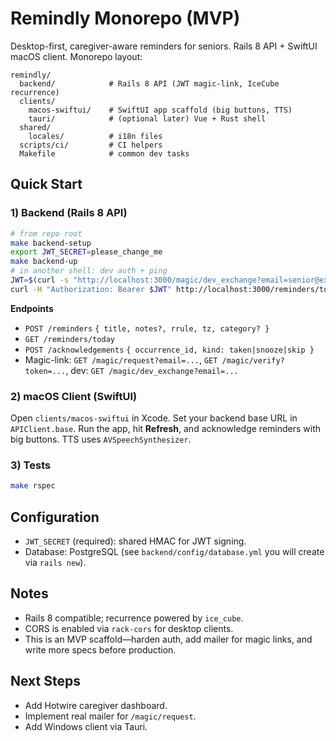 # Remindly Monorepo (MVP)

Desktop-first, caregiver-aware reminders for seniors. Rails 8 API + SwiftUI macOS client. Monorepo layout:

```
remindly/
  backend/            # Rails 8 API (JWT magic-link, IceCube recurrence)
  clients/
    macos-swiftui/    # SwiftUI app scaffold (big buttons, TTS)
    tauri/            # (optional later) Vue + Rust shell
  shared/
    locales/          # i18n files
  scripts/ci/         # CI helpers
  Makefile            # common dev tasks
```

## Quick Start

### 1) Backend (Rails 8 API)
```bash
# from repo root
make backend-setup
export JWT_SECRET=please_change_me
make backend-up
# in another shell: dev auth + ping
JWT=$(curl -s "http://localhost:3000/magic/dev_exchange?email=senior@example.com")
curl -H "Authorization: Bearer $JWT" http://localhost:3000/reminders/today
```

**Endpoints**
- `POST /reminders` `{ title, notes?, rrule, tz, category? }`
- `GET /reminders/today`
- `POST /acknowledgements` `{ occurrence_id, kind: taken|snooze|skip }`
- Magic-link: `GET /magic/request?email=...`, `GET /magic/verify?token=...`, dev: `GET /magic/dev_exchange?email=...`

### 2) macOS Client (SwiftUI)
Open `clients/macos-swiftui` in Xcode. Set your backend base URL in `APIClient.base`. Run the app, hit **Refresh**, and acknowledge reminders with big buttons. TTS uses `AVSpeechSynthesizer`.

### 3) Tests
```bash
make rspec
```

## Configuration
- `JWT_SECRET` (required): shared HMAC for JWT signing.
- Database: PostgreSQL (see `backend/config/database.yml` you will create via `rails new`).

## Notes
- Rails 8 compatible; recurrence powered by `ice_cube`.
- CORS is enabled via `rack-cors` for desktop clients.
- This is an MVP scaffold—harden auth, add mailer for magic links, and write more specs before production.

## Next Steps
- Add Hotwire caregiver dashboard.
- Implement real mailer for `/magic/request`.
- Add Windows client via Tauri.
